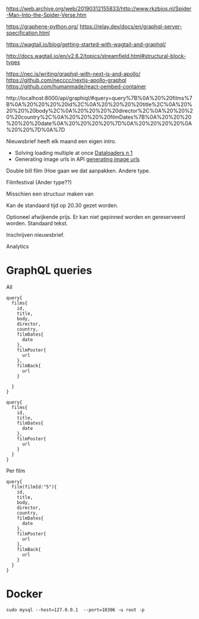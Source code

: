 https://web.archive.org/web/20190312155833/http://www.rkzbios.nl/Spider-Man-Into-the-Spider-Verse.htm

https://graphene-python.org/
https://relay.dev/docs/en/graphql-server-specification.html

https://wagtail.io/blog/getting-started-with-wagtail-and-graphql/

http://docs.wagtail.io/en/v2.6.2/topics/streamfield.html#structural-block-types

https://nec.is/writing/graphql-with-next-js-and-apollo/
https://github.com/necccc/nextjs-apollo-graphql
https://github.com/humanmade/react-oembed-container

http://localhost:8000/api/graphiql/#query=query%7B%0A%20%20films%7B%0A%20%20%20%20id%2C%0A%20%20%20%20title%2C%0A%20%20%20%20body%2C%0A%20%20%20%20director%2C%0A%20%20%20%20country%2C%0A%20%20%20%20filmDates%7B%0A%20%20%20%20%20%20date%0A%20%20%20%20%7D%0A%20%20%20%20%0A%20%20%7D%0A%7D




Nieuwsbrief heeft elk maand een eigen intro.
* Solving loading multiple at once [Dataloaders n 1](
https://apirobot.me/posts/django-graphql-solving-n-1-problem-using-dataloaders)
* Generating image urls in API [generating image urls](https://stackoverflow.com/questions/45732594/wagtail-getting-generating-image-urls-from-json-api-or-directly)

Double  bill film (Hoe gaan we dat aanpakken.
Andere type.

Filmfestival (Ander type??)

Misschien een structuur maken van 

Kan de standaard tijd op 20.30 gezet worden.

Optioneel afwijkende prijs.
Er kan niet gepinned worden en gereserveerd worden.
Standaard tekst.

Inschrijven nieuwsbrief. 

Analytics

# GraphQL queries

All

```
query{
  films{
    id,
    title,
    body,
    director,
    country,
    filmDates{
      date
    },
    filmPoster{
      url
    },
    filmBack{
      url
    }
    
  }
}
```

```
query{
  films{
    id,
    title,
    filmDates{
      date
    },
    filmPoster{
      url
    }
  }
}
```
Per film

```
query{
  film(filmId:"5"){
    id,
    title,
    body,
    director,
    country,
    filmDates{
      date
    },
    filmPoster{
      url
    },
    filmBack{
      url
    }
  }
}
```

# Docker

```
sudo mysql --host=127.0.0.1  --port=10306 -u root -p
```